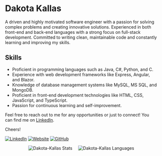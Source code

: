 # Dakota Kallas

A driven and highly motivated software engineer with a passion for solving complex problems and creating innovative solutions. Experienced in both front-end and back-end languages with a strong focus on full-stack development. Committed to writing clean, maintainable code and constantly learning and improving my skills.

## Skills

- Proficient in programming languages such as Java, C#, Python, and C.
- Experience with web development frameworks like Express, Angular, and Blazor.
- Knowledge of database management systems like MySQL, MS SQL, and MongoDB.
- Proficient in front-end development technologies like HTML, CSS, JavaScript, and TypeScript.
- Passion for continuous learning and self-improvement.

Feel free to reach out to me for any opportunities or just to connect! You can find me on <a href="https://www.linkedin.com/in/dakota-kallas/" target="_blank">LinkedIn</a>.

Cheers!


[![LinkedIn](https://img.shields.io/badge/-LinkedIn-informational?style=flat-square&logo=linkedin&logoColor=0072b1&colorB=616161&labelColor=black)](https://www.linkedin.com/in/dakota-kallas/)
[![Website](https://img.shields.io/badge/Web-Dakota-informational?style=flat-square&colorB=616161&labelColor=E5646E)](https://dakotakallas.dev)
[![GitHub](https://img.shields.io/badge/-GitHub-informational?style=flat-square&logo=github&logoColor=white&colorB=616161&labelColor=black)](https://github.com/dakota-kallas?tab=repositories)

<p align="center"> <img src="https://github-readme-stats.vercel.app/api?username=dakota-kallas&show_icons=true&theme=react&count_private=true&hide_rank=true&hide=contribs" alt="Dakota-Kallas Stats" /> 
&nbsp;&nbsp;&nbsp;
<img src="https://github-readme-stats.vercel.app/api/top-langs?username=dakota-kallas&show_icons=true&theme=react&count_private=true&layout=compact" alt="Dakota-Kallas Languages" />

<!--
**dakota-kallas/dakota-kallas** is a ✨ _special_ ✨ repository because its `README.md` (this file) appears on your GitHub profile.

Here are some ideas to get you started:

- 🔭 I’m currently working on ...
- 🌱 I’m currently learning ...
- 👯 I’m looking to collaborate on ...
- 🤔 I’m looking for help with ...
- 💬 Ask me about ...
- 📫 How to reach me: ...
- 😄 Pronouns: ...
- ⚡ Fun fact: ...
-->
